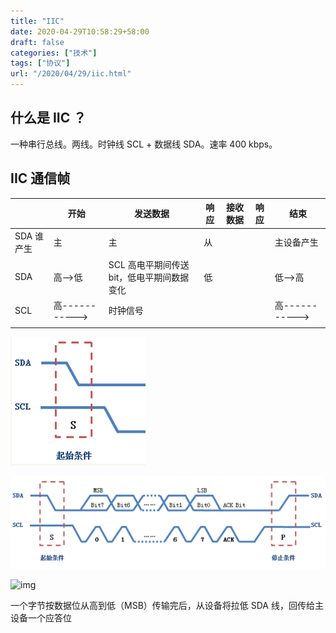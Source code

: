 ```yaml
---
title: "IIC"
date: 2020-04-29T10:58:29+58:00
draft: false
categories: ["技术"]
tags: ["协议"]
url: "/2020/04/29/iic.html"
---
```


## 什么是 IIC ？

一种串行总线。两线。时钟线 SCL + 数据线 SDA。速率 400 kbps。

## IIC 通信帧

|            | 开始           | 发送数据                                  | 响应 | 接收数据 | 响应 | 结束           |
| ---------- | -------------- | ----------------------------------------- | ---- | -------- | ---- | -------------- |
| SDA 谁产生 | 主             | 主                                        | 从   |          |      | 主设备产生     |
| SDA        | 高-->低        | SCL 高电平期间传送bit，低电平期间数据变化 | 低   |          |      | 低-->高        |
| SCL        | 高-----------> | 时钟信号                                  |      |          |      | 高-----------> |
|            |                |                                           |      |          |      |                |

![img](./images/IIC起始信号.png)

![img](./images/IIC数据和应答.png)

![img](/home/liyongjun/hugoblog/content/post/images/IIC停止.png)

一个字节按数据位从高到低（MSB）传输完后，从设备将拉低 SDA 线，回传给主设备一个应答位